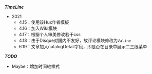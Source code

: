 ***TimeLine***

- 2021
  - 4.15：使用该Hux作者模板
  - 4.16：加入Wiki模块
  - 4.17：根据个人审美修改若干css
  - 4.18：由于Disque对国内不友好，故评论模块修改为`Valine`
  - 6.19：文章加入catalogDetail字段，即是否在目录中展示二三级菜单

***TODO***

- Maybe：增加时间轴样式

